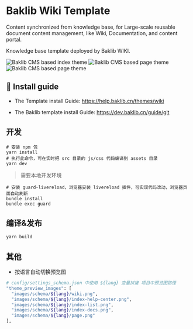 # Baklib Wiki Template

Content synchronized from knowledge base, for Large-scale reusable document content management, like Wiki, Documentation, and content portal.

Knowledge base template deployed by Baklib WIKI.

![Baklib CMS based index theme](./assets/images/theme/index-help-center.png)
![Baklib CMS based page theme](./assets/images/theme/index-docs.png)
![Baklib CMS based page theme](./assets/images/theme/page.png)

## 🧞 Install guide

- The Template install Guide: https://help.baklib.cn/themes/wiki

- The Baklib template install Guide: https://dev.baklib.cn/guide/git

## 开发

```shell
# 安装 npm 包
yarn install
# 执行此命令，可在实时把 src 目录的 js/css 代码编译到 assets 目录
yarn dev
```

> 需要本地开发环境
```shell
# 安装 guard-livereload，浏览器安装 livereload 插件，可实现代码改动，浏览器页面自动刷新
bundle install
bundle exec guard
```

## 编译&发布

```bash
yarn build
```


## 其他

- 按语言自动切换预览图
```bash
# config/settings_schema.json 中使用 ${lang} 变量拼接 项目中预览图路径
"theme_preview_images": [
  "images/schema/${lang}/wiki.png",
  "images/schema/${lang}/index-help-center.png",
  "images/schema/${lang}/index-list.png",
  "images/schema/${lang}/index-docs.png",
  "images/schema/${lang}/page.png"
],
```